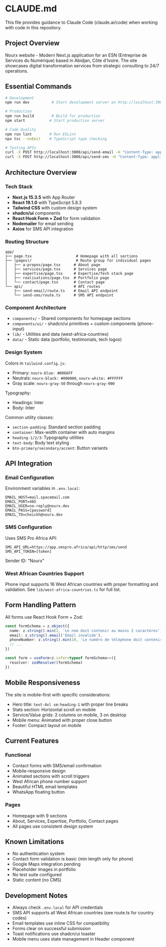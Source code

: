 # CLAUDE.md

This file provides guidance to Claude Code (claude.ai/code) when working with code in this repository.

## Project Overview

Nourx website - Modern Next.js application for an ESN (Entreprise de Services du Numérique) based in Abidjan, Côte d'Ivoire. The site showcases digital transformation services from strategic consulting to 24/7 operations.

## Essential Commands

```bash
# Development
npm run dev          # Start development server on http://localhost:3000

# Production
npm run build        # Build for production
npm start           # Start production server

# Code Quality
npm run lint        # Run ESLint
npx tsc --noEmit    # TypeScript type checking

# Testing APIs
curl -X POST http://localhost:3000/api/send-email -H "Content-Type: application/json" -d '{"name":"Test","email":"test@example.com","phoneNumber":"2250507080910","subject":"Test","message":"Test message"}'
curl -X POST http://localhost:3000/api/send-sms -H "Content-Type: application/json" -d '{"phoneNumber":"2250507080910","name":"Test","message":"Test SMS"}'
```

## Architecture Overview

### Tech Stack
- **Next.js 15.3.5** with App Router
- **React 19.1.0** with TypeScript 5.8.3
- **Tailwind CSS** with custom design system
- **shadcn/ui** components
- **React Hook Form + Zod** for form validation
- **Nodemailer** for email sending
- **Axios** for SMS API integration

### Routing Structure
```
app/
├── page.tsx                    # Homepage with all sections
├── (pages)/                    # Route group for individual pages
│   ├── a-propos/page.tsx      # About page
│   ├── services/page.tsx      # Services page
│   ├── expertise/page.tsx     # Expertise/Tech stack page
│   ├── realisations/page.tsx  # Portfolio page
│   └── contact/page.tsx       # Contact page
└── api/                       # API routes
    ├── send-email/route.ts    # Email API endpoint
    └── send-sms/route.ts      # SMS API endpoint
```

### Component Architecture
- `components/` - Shared components for homepage sections
- `components/ui/` - shadcn/ui primitives + custom components (phone-input)
- `lib/` - Utilities and data (west-africa-countries)
- `data/` - Static data (portfolio, testimonials, tech logos)

### Design System
Colors in `tailwind.config.js`:
- Primary: `nourx-blue: #0066FF`
- Neutrals: `nourx-black: #000000`, `nourx-white: #FFFFFF`
- Gray scale: `nourx-gray-50` through `nourx-gray-900`

Typography:
- Headings: Inter
- Body: Inter

Common utility classes:
- `section-padding`: Standard section padding
- `container`: Max-width container with auto margins
- `heading-1/2/3`: Typography utilities
- `text-body`: Body text styling
- `btn-primary/secondary/accent`: Button variants

## API Integration

### Email Configuration
Environment variables in `.env.local`:
```
EMAIL_HOST=mail.spacemail.com
EMAIL_PORT=465
EMAIL_USER=no-reply@nourx.dev
EMAIL_PASS=[password]
EMAIL_TO=cheickh@nourx.dev
```

### SMS Configuration
Uses SMS Pro Africa API:
```
SMS_API_URL=https://app.smspro.africa/api/http/sms/send
SMS_API_TOKEN=[token]
```
Sender ID: "Nourx"

### West African Countries Support
Phone input supports 16 West African countries with proper formatting and validation. See `lib/west-africa-countries.ts` for full list.

## Form Handling Pattern

All forms use React Hook Form + Zod:
```typescript
const formSchema = z.object({
  name: z.string().min(2, 'Le nom doit contenir au moins 2 caractères'),
  email: z.string().email('Email invalide'),
  phoneNumber: z.string().min(10, 'Le numéro de téléphone doit contenir au moins 10 chiffres'),
  // ...
})

const form = useForm<z.infer<typeof formSchema>>({
  resolver: zodResolver(formSchema)
})
```

## Mobile Responsiveness

The site is mobile-first with specific considerations:
- Hero title: `text-4xl sm:heading-1` with proper line breaks
- Stats section: Horizontal scroll on mobile
- Service/Value grids: 2 columns on mobile, 3 on desktop
- Mobile menu: Animated with proper close button
- Footer: Compact layout on mobile

## Current Features

### Functional
- Contact forms with SMS/email confirmation
- Mobile-responsive design
- Animated sections with scroll triggers
- West African phone number support
- Beautiful HTML email templates
- WhatsApp floating button

### Pages
- Homepage with 9 sections
- About, Services, Expertise, Portfolio, Contact pages
- All pages use consistent design system

## Known Limitations

- No authentication system
- Contact form validation is basic (min length only for phone)
- Google Maps integration pending
- Placeholder images in portfolio
- No test suite configured
- Static content (no CMS)

## Development Notes

- Always check `.env.local` for API credentials
- SMS API supports all West African countries (see route.ts for country codes)
- Email templates use inline CSS for compatibility
- Forms clear on successful submission
- Toast notifications use shadcn/ui toaster
- Mobile menu uses state management in Header component
